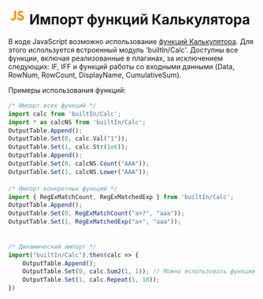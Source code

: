 # ![](../../../media/app/icons/component-18/component-default-55.svg) Импорт функций Калькулятора

В коде JavaScript возможно использование [функций Калькулятора](../../func/calc-func/README.md). Для этого используется встроенный модуль 'builtIn/Calc'. Доступны все функции, включая реализованные в плагинах, за исключением следующих: IF, IFF и функций работы со входными данными (Data, RowNum, RowCount, DisplayName, CumulativeSum).

Примеры использования функций:

```javascript
/* Импорт всех функций */
import calc from 'builtIn/Calc';
import * as calcNS from 'builtIn/Calc';
OutputTable.Append();
OutputTable.Set(0, calc.Val("1"));
OutputTable.Set(1, calc.Str(1e6));
OutputTable.Append();
OutputTable.Set(0, calcNS.Count("AAA"));
OutputTable.Set(1, calcNS.Lower("AAA"));

/* Импорт конкретных функций */
import { RegExMatchCount, RegExMatchedExp } from 'builtIn/Calc';
OutputTable.Append();
OutputTable.Set(0, RegExMatchCount("a+?", "aaa"));
OutputTable.Set(1, RegExMatchedExp("a+", "aaa"));


/* Динамический импорт */
import("builtIn/Calc").then(calc => {
    OutputTable.Append();
    OutputTable.Set(0, calc.Sum2(1, 1)); // Можно использовать функции из дополнительных плагинов Калькулятора
    OutputTable.Set(1, calc.Repeat(1, 10));
})
```